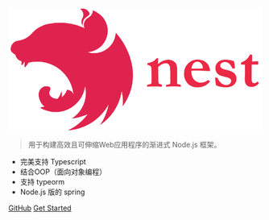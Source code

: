 ![logo](_media/icon.svg)


> 用于构建高效且可伸缩Web应用程序的渐进式 Node.js 框架。


- 完美支持 Typescript 
- 结合OOP（面向对象编程） 
- 支持 typeorm
- Node.js 版的 spring


[GitHub](https://github.com/nestjs/nest)
[Get Started](4.5/FirstSteps.md)